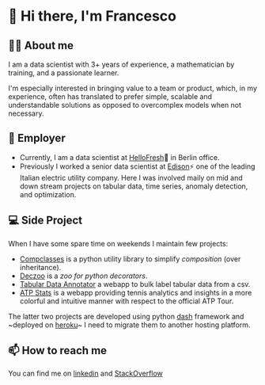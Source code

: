 # 👋 Hi there, I'm Francesco 
  
## 🦸‍♂️ About me

I am a data scientist with 3+ years of experience, a mathematician by training, and a passionate learner. 

I'm especially interested in bringing value to a team or product, which, in my experience, often has translated to prefer simple, scalable and understandable solutions as opposed to overcomplex models when not necessary.

## 💼 Employer

- Currently, I am a data scientist at [HelloFresh](https://www.linkedin.com/company/hellofresh/)🍋 in Berlin office.
- Previously I worked a senior data scientist at [Edison](https://www.edison.it/en)⚡ one of the leading Italian electric utility company. Here I was involved maily on mid and down stream projects on tabular data, time series, anomaly detection, and optimization.

##  💻 Side Project

When I have some spare time on weekends I maintain few projects:
- [Compclasses](https://fbruzzesi.github.io/compclasses/) is a python utility library to simplify *composition* (over inheritance).
- [Deczoo](https://fbruzzesi.github.io/deczoo/) is a *zoo for python decorators*.
- [Tabular Data Annotator](https://github.com/FBruzzesi/ts-annotator) a webapp to bulk label tabular data from a csv.
- [ATP Stats](https://github.com/FBruzzesi/atp_stats_webapp) is a webapp providing tennis analytics and insights in a more colorful and intuitive manner with respect to the official ATP Tour.

The latter two projects are developed using python [dash](https://plotly.com/dash/) framework and ~deployed on [heroku](https://heroku.com/)~ I need to migrate them to another hosting platform.


## 📫 How to reach me
You can find me on [linkedin](https://www.linkedin.com/in/francesco-bruzzesi/) and [StackOverflow](https://stackoverflow.com/users/12411536/fbruzzesi)
